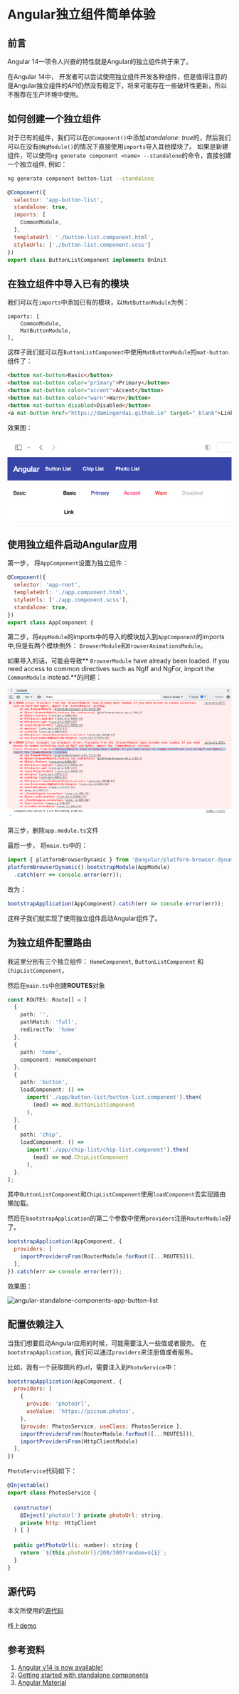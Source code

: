 # Angular独立组件简单体验

## 前言

Angular 14一项令人兴奋的特性就是Angular的独立组件终于来了。

在Angular 14中， 开发者可以尝试使用独立组件开发各种组件，但是值得注意的是Angular独立组件的API仍然没有稳定下，将来可能存在一些破坏性更新，所以不推荐在生产环境中使用。

## 如何创建一个独立组件

对于已有的组件，我们可以在`@Component()`中添加*standalone: true*的，然后我们可以在没有`@NgModule()`的情况下直接使用`imports`导入其他模块了。
如果是新建组件，可以使用`ng generate component <name> --standalone`的命令，直接创建一个独立组件, 例如：

```bash
ng generate component button-list --standalone
```

```javascript
@Component({
  selector: 'app-button-list',
  standalone: true,
  imports: [
    CommonModule,
  ],
  templateUrl: './button-list.component.html',
  styleUrls: ['./button-list.component.scss']
})
export class ButtonListComponent implements OnInit
```

## 在独立组件中导入已有的模块

我们可以在`imports`中添加已有的模块，以`MatButtonModule`为例：

```typesscript
imports: [
    CommonModule,
    MatButtonModule,
],
```

这样子我们就可以在`ButtonListComponent`中使用`MatButtonModule`的`mat-button`组件了：

```html
<button mat-button>Basic</button>
<button mat-button color="primary">Primary</button>
<button mat-button color="accent">Accent</button>
<button mat-button color="warn">Warn</button>
<button mat-button disabled>Disabled</button>
<a mat-button href="https://damingerdai.github.io" target="_blank">Link</a>
```

效果图：

![angular-standalone-components-app-button-list.](./angular-standalone-components-app/angular-standalone-components-app-button-list.png)

## 使用独立组件启动Angular应用

第一步， 将`AppComponent`设置为独立组件：

```javascript
@Component({
  selector: 'app-root',
  templateUrl: './app.component.html',
  styleUrls: ['./app.component.scss'],
  standalone: true,
})
export class AppComponent {

```

第二步，将`AppModule`的imports中的导入的模块加入到`AppComponent`的imports中,但是有两个模块例外： `BrowserModule`和`BrowserAnimationsModule`。

如果导入的话，可能会导致** `BrowserModule` have already been loaded. If you need access to common directives such as NgIf and NgFor, import the `CommonModule` instead.**的问题：

![angular-app-commonent-browser-module-error](./angular-standalone-components-app/angular-app-commonent-browser-module-error.png)

第三步，删除`app.module.ts`文件

最后一步， 将`main.ts`中的：

```javascript
import { platformBrowserDynamic } from '@angular/platform-browser-dynamic';
platformBrowserDynamic().bootstrapModule(AppModule)
  .catch(err => console.error(err));
```

改为：

```javascript
bootstrapApplication(AppComponent).catch(err => console.error(err));
```

这样子我们就实现了使用独立组件启动Angular组件了。


## 为独立组件配置路由

我这里分别有三个独立组件： `HomeComponent`, `ButtonListComponent` 和 `ChipListComponent`，

然后在`main.ts`中创建**ROUTES**对象

```typescript
const ROUTES: Route[] = [
  {
    path: '',
    pathMatch: 'full',
    redirectTo: 'home'
  },
  {
    path: 'home',
    component: HomeComponent
  },
  {
    path: 'button',
    loadComponent: () =>
      import('./app/button-list/button-list.component').then(
        (mod) => mod.ButtonListComponent
      ),
  },
  {
    path: 'chip',
    loadComponent: () =>
      import('./app/chip-list/chip-list.component').then(
        (mod) => mod.ChipListComponent
      ),
  },
];
```

其中`ButtonListComponent`和`ChipListComponent`使用`loadComponent`去实现路由懒加载。

然后在`bootstrapApplication`的第二个参数中使用`providers`注册`RouterModule`好了。

```javascript
bootstrapApplication(AppComponent, {
  providers: [
    importProvidersFrom(RouterModule.forRoot([...ROUTES])),
  ],
}).catch(err => console.error(err));
```

效果图：

![angular-standalone-components-app-button-list](./angular-standalone-components-app//angular-standalone-components-app-button-list.gif)

## 配置依赖注入

当我们想要启动Angular应用的时候，可能需要注入一些值或者服务。 在`bootstrapApplication`, 我们可以通过`providers`来注册值或者服务。

比如，我有一个获取图片的url，需要注入到`PhotoService`中：

```javascript
bootstrapApplication(AppComponent, {
  providers: [
    {
      provide: 'photoUrl',
      useValue: 'https://picsum.photos',
    },
    {provide: PhotosService, useClass: PhotosService },
    importProvidersFrom(RouterModule.forRoot([...ROUTES])),
    importProvidersFrom(HttpClientModule)
  ],
})
```

`PhotoService`代码如下：

```javascript
@Injectable()
export class PhotosService {

  constructor(
    @Inject('photoUrl') private photoUrl: string,
    private http: HttpClient
  ) { }

  public getPhotoUrl(i: number): string {
    return `${this.photoUrl}/200/300?random=${i}`;
  }
}

```

## 源代码

本文所使用的[源代码](https://github.com/damingerdai/angular-standalone-components-app)

线上[demo](https://damingerdai.github.io/angular-standalone-components-app/)

## 参考资料

1. [Angular v14 is now available!](https://blog.angular.io/angular-v14-is-now-available-391a6db736af)
2. [Getting started with standalone components](https://angular.io/guide/standalone-components)
3. [Angular Material](https://material.angular.io/)